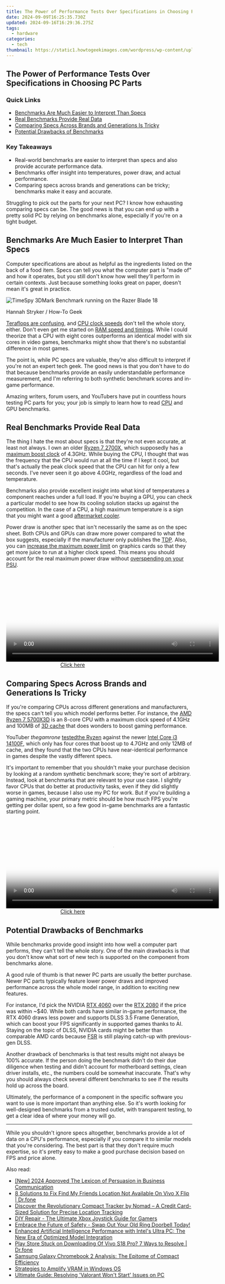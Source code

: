 ```yaml
---
title: The Power of Performance Tests Over Specifications in Choosing PC Parts
date: 2024-09-09T16:25:35.730Z
updated: 2024-09-16T16:29:36.275Z
tags:
  - hardware
categories:
  - tech
thumbnail: https://static1.howtogeekimages.com/wordpress/wp-content/uploads/2024/06/a-pc-with-some-charts-on-the-screen.jpg
---
```


## The Power of Performance Tests Over Specifications in Choosing PC Parts

### Quick Links

* [Benchmarks Are Much Easier to Interpret Than Specs](https://eaxpv-info.techidaily.com/updated-ultimate-shot-selection-best-stabilizers-reviewed/)
* [Real Benchmarks Provide Real Data](https://hardware-updates.techidaily.com/get-the-newest-drivers-for-epson-stylus-nx42n-windows-7-8-and-10-compatible-options/)
* [Comparing Specs Across Brands and Generations Is Tricky](https://youtube-sure.techidaily.com/izing-channels-with-tubebuddy-expertise/)
* [Potential Drawbacks of Benchmarks](https://digital-screen-recording.techidaily.com/2024-approved-streamline-recorder-quality-test/)

### Key Takeaways

* Real-world benchmarks are easier to interpret than specs and also provide accurate performance data.
* Benchmarks offer insight into temperatures, power draw, and actual performance.
* Comparing specs across brands and generations can be tricky; benchmarks make it easy and accurate.

 Struggling to pick out the parts for your next PC? I know how exhausting comparing specs can be. The good news is that you can end up with a pretty solid PC by relying on benchmarks alone, especially if you're on a tight budget.

##  Benchmarks Are Much Easier to Interpret Than Specs

 Computer specifications are about as helpful as the ingredients listed on the back of a food item. Specs can tell you what the computer part is "made of" and how it operates, but you still don't know how well they'll perform in certain contexts. Just because something looks great on paper, doesn't mean it's great in practice.

![TimeSpy 3DMark Benchmark running on the Razer Blade 18](https://static1.howtogeekimages.com/wordpress/wp-content/uploads/2023/03/52690361817_1034920621_o.jpg) 

Hannah Stryker / How-To Geek

[Teraflops are confusing](https://hardware-help.techidaily.com/brother-hl-2280dw-driver-package-universal-download-for-windows-11-windows-10-windows-8-and-7-users/), and [CPU clock speeds](https://snapchat-videos.techidaily.com/new-breaking-the-internet-with-these-hysterical-stickers/) don't tell the whole story, either. Don't even get me started on [RAM speed and timings](https://youtube-video-recordings.techidaily.com/in-2024-amplify-your-voice-on-youtube-mastery-through-tubebuddy/). While I could theorize that a CPU with eight cores outperforms an identical model with six cores in video games, benchmarks might show that there's no substantial difference in most games.

 The point is, while PC specs are valuable, they're also difficult to interpret if you're not an expert tech geek. The good news is that you don't have to do that because benchmarks provide an easily understandable performance measurement, and I'm referring to both synthetic benchmark scores and in-game performance.

 Amazing writers, forum users, and YouTubers have put in countless hours testing PC parts for you; your job is simply to learn how to read [CPU](https://facebook-video-footage.techidaily.com/new-2024-approved-effortless-guide-never-see-youtube-shorts-again/) and GPU benchmarks. 

##  Real Benchmarks Provide Real Data

 The thing I hate the most about specs is that they're not even accurate, at least not always. I own an older [Ryzen 7 2700X](https://www.amazon.com/AMD-Ryzen-Processor-Wraith-Cooler/dp/B07B428M7F?tag=hotoge-20&ascsubtag=UUhtgUeUpU2003354&asc%5Frefurl=https%3A%2F%2Fwww.howtogeek.com%2Fwhen-buying-pc-parts-i-dont-check-specs-i-just-check-benchmarks-heres-why%2F&asc%5Fcampaign=Evergreen), which supposedly has a [maximum boost clock](https://extra-resources.techidaily.com/vectors-for-novices-uncover-essentials-types-and-applications/) of 4.3GHz. While buying the CPU, I thought that was the frequency that the CPU would run at all the time if I kept it cool, but that's actually the peak clock speed that the CPU can hit for only a few seconds. I've never seen it go above 4.0GHz, regardless of the load and temperature.

 Benchmarks also provide excellent insight into what kind of temperatures a component reaches under a full load. If you're buying a GPU, you can check a particular model to see how its cooling solution stacks up against the competition. In the case of a CPU, a high maximum temperature is a sign that you might want a good [aftermarket cooler](https://some-skills.techidaily.com/2024-approved-the-metaverse-versus-multi-meva-comprehensive-differences-overviewed/).

 Power draw is another spec that isn't necessarily the same as on the spec sheet. Both CPUs and GPUs can draw more power compared to what the box suggests, especially if the manufacturer only publishes the [TDP](https://tech-haven.techidaily.com/boost-your-pcs-speaker-performance-with-a-new-install-of-realtek-hd-audio-manager-in-win-1011/). Also, you can [increase the maximum power limit](https://www.pcworld.com/article/2054936/how-to-make-your-graphics-card-better-with-just-one-click.html) on graphics cards so that they get more juice to run at a higher clock speed. This means you should account for the real maximum power draw without [overspending on your PSU](https://instagram-video-recordings.techidaily.com/new-in-2024-essential-tips-building-an-instagram-money-machine/).

<!-- affiliate ads begin -->
<span id="1983474">
					<video width="576" height="240" style="cursor:pointer"
           poster="//a.impactradius-go.com/display-clicktoplayimage/1983474.png"
           onclick="if(!this.playClicked){this.play();this.setAttribute('controls',true);this.playClicked=true;}">
	   <source src="//a.impactradius-go.com/display-ad/22993-1983474">
	   <img src="//a.impactradius-go.com/display-clicktoplayimage/1983474.png" style="border: none; height: 100%; width: 100%; object-fit: contain">
	</video>
	<div style="width:360px;text-align:center"><a href="javascript:window.open(decodeURIComponent('https%3A%2F%2Fhomestyler.sjv.io%2Fc%2F5597632%2F1983474%2F22993'), '_blank');void(0);">Click here</a></div>
</span>
<img height="0" width="0" src="https://imp.pxf.io/i/5597632/1983474/22993" style="position:absolute;visibility:hidden;" border="0" />
<!-- affiliate ads end -->

##  Comparing Specs Across Brands and Generations Is Tricky

 If you're comparing CPUs across different generations and manufacturers, the specs can't tell you which model performs better. For instance, the [AMD Ryzen 7 5700X3D](https://www.amazon.com/AMD-Ryzen-5700X3D-16-Thread-Processor/dp/B0CQ4H4H7X?tag=hotoge-20&ascsubtag=UUhtgUeUpU2003354&asc%5Frefurl=https%3A%2F%2Fwww.howtogeek.com%2Fwhen-buying-pc-parts-i-dont-check-specs-i-just-check-benchmarks-heres-why%2F&asc%5Fcampaign=Evergreen) is an 8-core CPU with a maximum clock speed of 4.1GHz and 100MB of [3D cache](https://vp-tips.techidaily.com/updated-extensive-review-the-360-degree-capture-of-samsung-for-2024/) that does wonders to boost gaming performance.

 YouTuber _thegamrone_ [tested](https://www.youtube.com/watch?v=ACpsacD4FPk)[the Ryzen](http://www.youtube.com/watch?v=ACpsacD4FPk) against the newer [Intel Core i3 14100F](https://www.amazon.com/Intel-i3-14100F-Desktop-Processor-P-cores/dp/B0CQ1MN1Y2?tag=hotoge-20&ascsubtag=UUhtgUeUpU2003354&asc%5Frefurl=https%3A%2F%2Fwww.howtogeek.com%2Fwhen-buying-pc-parts-i-dont-check-specs-i-just-check-benchmarks-heres-why%2F&asc%5Fcampaign=Evergreen), which only has four cores that boost up to 4.7GHz and only 12MB of cache, and they found that the two CPUs have near-identical performance in games despite the vastly different specs.

 It's important to remember that you shouldn't make your purchase decision by looking at a random synthetic benchmark score; they're sort of arbitrary. Instead, look at benchmarks that are relevant to your use case. I slightly favor CPUs that do better at productivity tasks, even if they did slightly worse in games, because I also use my PC for work. But if you're building a gaming machine, your primary metric should be how much FPS you're getting per dollar spent, so a few good in-game benchmarks are a fantastic starting point.

<!-- affiliate ads begin -->
<span id="1983549">
					<video width="576" height="240" style="cursor:pointer"
           poster="//a.impactradius-go.com/display-clicktoplayimage/1983549.png"
           onclick="if(!this.playClicked){this.play();this.setAttribute('controls',true);this.playClicked=true;}">
	   <source src="//a.impactradius-go.com/display-ad/22993-1983549">
	   <img src="//a.impactradius-go.com/display-clicktoplayimage/1983549.png" style="border: none; height: 100%; width: 100%; object-fit: contain">
	</video>
	<div style="width:360px;text-align:center"><a href="javascript:window.open(decodeURIComponent('https%3A%2F%2Fhomestyler.sjv.io%2Fc%2F5597632%2F1983549%2F22993'), '_blank');void(0);">Click here</a></div>
</span>
<img height="0" width="0" src="https://imp.pxf.io/i/5597632/1983549/22993" style="position:absolute;visibility:hidden;" border="0" />
<!-- affiliate ads end -->

##  Potential Drawbacks of Benchmarks

 While benchmarks provide good insight into how well a computer part performs, they can't tell the whole story. One of the main drawbacks is that you don't know what sort of new tech is supported on the component from benchmarks alone.

 A good rule of thumb is that newer PC parts are usually the better purchase. Newer PC parts typically feature lower power draws and improved performance across the whole model range, in addition to exciting new features.

 For instance, I'd pick the NVIDIA [RTX 4060](https://www.amazon.com/ASUS-DisplayPort-Axial-tech-Technology-Auto-Extreme/dp/B0CVPDY3HN?tag=hotoge-20&ascsubtag=UUhtgUeUpU2003354&asc%5Frefurl=https%3A%2F%2Fwww.howtogeek.com%2Fwhen-buying-pc-parts-i-dont-check-specs-i-just-check-benchmarks-heres-why%2F&asc%5Fcampaign=Evergreen) over the [RTX 2080](https://www.amazon.com/Nvidia-GeForce-RTX-2080-Founders/dp/B07GPW17YM?tag=hotoge-20&ascsubtag=UUhtgUeUpU2003354&asc%5Frefurl=https%3A%2F%2Fwww.howtogeek.com%2Fwhen-buying-pc-parts-i-dont-check-specs-i-just-check-benchmarks-heres-why%2F&asc%5Fcampaign=Evergreen) if the price was within \~$40\. While both cards have similar in-game performance, the RTX 4060 draws less power and supports DLSS 3.5 Frame Generation, which can boost your FPS significantly in supported games thanks to AI. Staying on the topic of DLSS, NVIDIA cards might be better than comparable AMD cards because [FSR](https://review-topics.techidaily.com/how-to-update-iphone-xs-max-to-the-latest-iosipados-version-drfone-by-drfone-ios-system-repair-ios-system-repair/) is still playing catch-up with previous-gen DLSS.

 Another drawback of benchmarks is that test results might not always be 100% accurate. If the person doing the benchmark didn't do their due diligence when testing and didn't account for motherboard settings, clean driver installs, etc., the numbers could be somewhat inaccurate. That's why you should always check several different benchmarks to see if the results hold up across the board.

 Ultimately, the performance of a component in the specific software you want to use is more important than anything else. So it's worth looking for well-designed benchmarks from a trusted outlet, with transparent testing, to get a clear idea of where your money will go.

---

 While you shouldn't ignore specs altogether, benchmarks provide a lot of data on a CPU's performance, especially if you compare it to similar models that you're considering. The best part is that they don't require much expertise, so it's pretty easy to make a good purchase decision based on FPS and price alone.

<ins class="adsbygoogle"
     style="display:block"
     data-ad-format="autorelaxed"
     data-ad-client="ca-pub-7571918770474297"
     data-ad-slot="1223367746"></ins>

<ins class="adsbygoogle"
     style="display:block"
     data-ad-client="ca-pub-7571918770474297"
     data-ad-slot="8358498916"
     data-ad-format="auto"
     data-full-width-responsive="true"></ins>

<span class="atpl-alsoreadstyle">Also read:</span>
<div><ul>
<li><a href="https://fox-hovers.techidaily.com/new-2024-approved-the-lexicon-of-persuasion-in-business-communication/"><u>[New] 2024 Approved The Lexicon of Persuasion in Business Communication</u></a></li>
<li><a href="https://location-fake.techidaily.com/8-solutions-to-fix-find-my-friends-location-not-available-on-vivo-x-flip-drfone-by-drfone-virtual-android/"><u>8 Solutions to Fix Find My Friends Location Not Available On Vivo X Flip | Dr.fone</u></a></li>
<li><a href="https://hardware-reviews.techidaily.com/discover-the-revolutionary-compact-tracker-by-nomad-a-credit-card-sized-solution-for-precise-location-tracking/"><u>Discover the Revolutionary Compact Tracker by Nomad – A Credit Card-Sized Solution for Precise Location Tracking</u></a></li>
<li><a href="https://games-able.techidaily.com/diy-repair-the-ultimate-xbox-joystick-guide-for-gamers/"><u>DIY Repair - The Ultimate Xbox Joystick Guide for Gamers</u></a></li>
<li><a href="https://hardware-reviews.techidaily.com/embrace-the-future-of-safety-swap-out-your-old-ring-doorbell-today/"><u>Embrace the Future of Safety - Swap Out Your Old Ring Doorbell Today!</u></a></li>
<li><a href="https://hardware-reviews.techidaily.com/enhanced-artificial-intelligence-performance-with-intels-ultra-pc-the-new-era-of-optimized-model-integration/"><u>Enhanced Artificial Intelligence Performance with Intel's Ultra PC: The New Era of Optimized Model Integration</u></a></li>
<li><a href="https://howto.techidaily.com/play-store-stuck-on-downloading-of-vivo-s18-pro-7-ways-to-resolve-drfone-by-drfone-fix-android-problems-fix-android-problems/"><u>Play Store Stuck on Downloading Of Vivo S18 Pro? 7 Ways to Resolve | Dr.fone</u></a></li>
<li><a href="https://buynow-info.techidaily.com/samsung-galaxy-chromebook-2-analysis-the-epitome-of-compact-efficiency/"><u>Samsung Galaxy Chromebook 2 Analysis: The Epitome of Compact Efficiency</u></a></li>
<li><a href="https://win11-tips.techidaily.com/strategies-to-amplify-vram-in-windows-os/"><u>Strategies to Amplify VRAM in Windows OS</u></a></li>
<li><a href="https://program-issues.techidaily.com/ultimate-guide-resolving-valorant-wont-start-issues-on-pc/"><u>Ultimate Guide: Resolving 'Valorant Won't Start' Issues on PC</u></a></li>
</ul></div>

